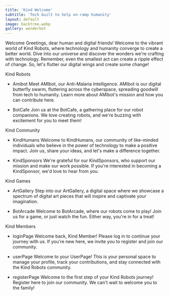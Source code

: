 ```yaml
---
title: 'Kind Welcome'
subtitle: 'Tech built to help on-ramp humanity'
layout: default
image: backtree.webp
gallery: wonderbot
---
```


Welcome
Greetings, dear human and digital friends! Welcome to the vibrant world of Kind Robots, where technology and humanity converge to create a better world. Dive into our universe and discover the wonders we're crafting with technology. Remember, even the smallest act can create a ripple effect of change. So, let's flutter our digital wings and create some change!

Kind Robots

- Amibot
  Meet AMIbot, our Anti-Malaria Intelligence. AMIbot is our digital butterfly swarm, fluttering across the cyberspace, spreading goodwill from tech to humanity. Learn more about AMIbot's mission and how you can contribute here.

- BotCafe
  Join us at the BotCafe, a gathering place for our robot companions. We love creating robots, and we're buzzing with excitement for you to meet them!

Kind Community

- KindHumans
  Welcome to KindHumans, our community of like-minded individuals who believe in the power of technology to make a positive impact. Join us, share your ideas, and let's make a difference together.

- KindSponsors
  We're grateful for our KindSponsors, who support our mission and make our work possible. If you're interested in becoming a KindSponsor, we'd love to hear from you.

Kind Games

- ArtGallery
  Step into our ArtGallery, a digital space where we showcase a spectrum of digital art pieces that will inspire and captivate your imagination.

- BotArcade
  Welcome to BotArcade, where our robots come to play! Join us for a game, or just watch the fun. Either way, you're in for a treat!

Kind Members

- loginPage
  Welcome back, Kind Member! Please log in to continue your journey with us. If you're new here, we invite you to register and join our community.

- userPage
  Welcome to your UserPage! This is your personal space to manage your profile, track your contributions, and stay connected with the Kind Robots community.

- registerPage
  Welcome to the first step of your Kind Robots journey! Register here to join our community. We can't wait to welcome you to the family!
